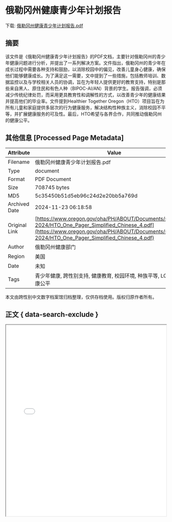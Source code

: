 # 俄勒冈州健康青少年计划报告

<!-- tcd_download_link -->
下载: [俄勒冈州健康青少年计划报告.pdf](俄勒冈州健康青少年计划报告.pdf)
<!-- tcd_download_link_end -->

## 摘要

<!-- tcd_abstract -->
该文件是《俄勒冈州健康青少年计划报告》的PDF文档，主要针对俄勒冈州的青少年健康问题进行分析，并提出了一系列解决方案。文件指出，俄勒冈州的青少年在成长过程中需要各种支持和鼓励，以消除校园中的偏见，改善儿童身心健康，确保他们能够健康成长。为了满足这一需要，文中提到了一些措施，包括教师培训、数据监控以及与学校相关人员的协调，旨在为年轻人提供更好的教育支持，特别是那些来自黑人、原住民和有色人种（BIPOC-AI/AN）背景的学生。报告强调，必须减少传统纪律处罚，而采用更具教育性和调解性的方式，以改善青少年的健康结果并提高他们的毕业率。文件提到Healthier Together Oregon（HTO）项目旨在为所有儿童和家庭提供多层次的行为健康服务，解决结构性种族主义，消除校园不平等，并扩展健康服务的可及性。最后，HTO希望与各界合作，共同推动俄勒冈州的健康公平。

<!-- tcd_abstract_end -->

## 其他信息 [Processed Page Metadata]

| Attribute       | Value                                  |
|-----------------|----------------------------------------|
| Filename        | 俄勒冈州健康青少年计划报告.pdf                             |
| Type            | document                                 |
| Format          | PDF Document                               |
| Size            | 708745 bytes                           |
| MD5             | 5c35450b51d5eb96c24d2e20bb5a769d                                  |
| Archived Date   | 2024-11-23 06:18:58                             |
| Original Link   | [https://www.oregon.gov/oha/PH/ABOUT/Documents/ship/2020-2024/HTO_One_Pager_Simplified_Chinese_4.pdf](https://www.oregon.gov/oha/PH/ABOUT/Documents/ship/2020-2024/HTO_One_Pager_Simplified_Chinese_4.pdf)                         |
| Author          | 俄勒冈州健康部门                               |
| Region          | 美国                               |
| Date            | 未知                                 |
| Tags            | 青少年健康, 跨性别支持, 健康教育, 校园环境, 种族平等, LGBTQ+, 健康公平                                 |

本文由跨性别中文数字档案馆归档整理，仅供存档使用。版权归原作者所有。


## 正文 { data-search-exclude }

<!-- tcd_main_text -->
<iframe src="../俄勒冈州健康青少年计划报告.pdf" width="100%" height="600px">
    <p>无法显示PDF，请下载查看。</p>
</iframe>
<!-- tcd_main_text_end -->


